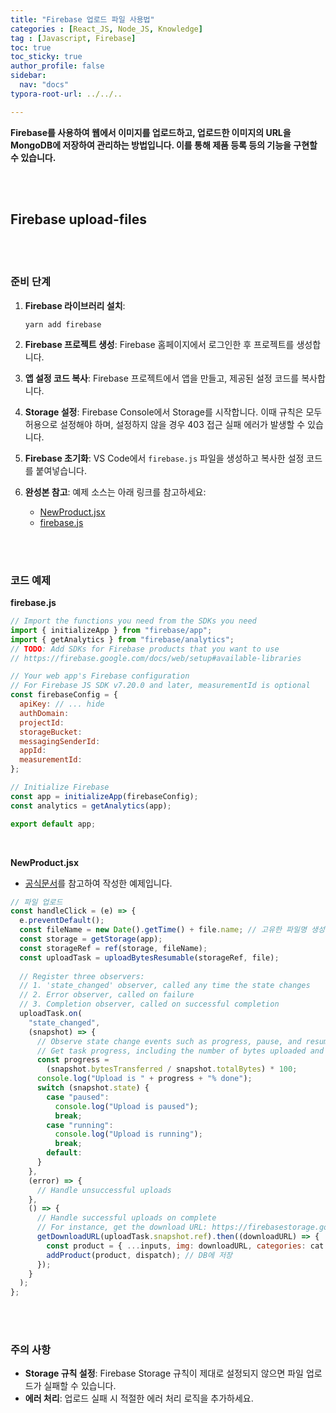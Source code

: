 ```yaml
---
title: "Firebase 업로드 파일 사용법"
categories : [React_JS, Node_JS, Knowledge]
tag : [Javascript, Firebase]
toc: true
toc_sticky: true
author_profile: false
sidebar:
  nav: "docs"
typora-root-url: ../../..

---
```




**Firebase를 사용하여 웹에서 이미지를 업로드하고, 업로드한 이미지의 URL을 MongoDB에 저장하여 관리하는 방법입니다. 이를 통해 제품 등록 등의 기능을 구현할 수 있습니다.**

<br>

<br>

## Firebase upload-files

<br><br>

### 준비 단계

1. **Firebase 라이브러리 설치**:

   ```
   yarn add firebase
   ```

2. **Firebase 프로젝트 생성**: Firebase 홈페이지에서 로그인한 후 프로젝트를 생성합니다.

3. **앱 설정 코드 복사**: Firebase 프로젝트에서 앱을 만들고, 제공된 설정 코드를 복사합니다.

4. **Storage 설정**: Firebase Console에서 Storage를 시작합니다. 이때 규칙은 모두 허용으로 설정해야 하며, 설정하지 않을 경우 403 접근 실패 에러가 발생할 수 있습니다.

5. **Firebase 초기화**: VS Code에서 `firebase.js` 파일을 생성하고 복사한 설정 코드를 붙여넣습니다.

6. **완성본 참고**: 예제 소스는 아래 링크를 참고하세요:

   - [NewProduct.jsx](https://github.com/BH946/fullstack-clone/blob/shop-mern/admin/src/pages/newProduct/NewProduct.jsx)
   - [firebase.js](https://github.com/BH946/fullstack-clone/blob/shop-mern/admin/src/firebase.js)

<br><br>

### 코드 예제

**firebase.js**

```js
// Import the functions you need from the SDKs you need
import { initializeApp } from "firebase/app";
import { getAnalytics } from "firebase/analytics";
// TODO: Add SDKs for Firebase products that you want to use
// https://firebase.google.com/docs/web/setup#available-libraries

// Your web app's Firebase configuration
// For Firebase JS SDK v7.20.0 and later, measurementId is optional
const firebaseConfig = {
  apiKey: // ... hide
  authDomain: 
  projectId: 
  storageBucket: 
  messagingSenderId: 
  appId: 
  measurementId: 
};

// Initialize Firebase
const app = initializeApp(firebaseConfig);
const analytics = getAnalytics(app);

export default app;
```

<br>

**NewProduct.jsx**

* [공식문서](https://firebase.google.com/docs/storage/web/upload-files)를 참고하여 작성한 예제입니다.

```jsx
// 파일 업로드
const handleClick = (e) => {
  e.preventDefault();
  const fileName = new Date().getTime() + file.name; // 고유한 파일명 생성
  const storage = getStorage(app);
  const storageRef = ref(storage, fileName);
  const uploadTask = uploadBytesResumable(storageRef, file);
  
  // Register three observers:
  // 1. 'state_changed' observer, called any time the state changes
  // 2. Error observer, called on failure
  // 3. Completion observer, called on successful completion
  uploadTask.on(
    "state_changed",
    (snapshot) => {
      // Observe state change events such as progress, pause, and resume
      // Get task progress, including the number of bytes uploaded and the total number of bytes to be uploaded
      const progress =
        (snapshot.bytesTransferred / snapshot.totalBytes) * 100;
      console.log("Upload is " + progress + "% done");
      switch (snapshot.state) {
        case "paused":
          console.log("Upload is paused");
          break;
        case "running":
          console.log("Upload is running");
          break;
        default:
      }
    },
    (error) => {
      // Handle unsuccessful uploads
    },
    () => {
      // Handle successful uploads on complete
      // For instance, get the download URL: https://firebasestorage.googleapis.com/...
      getDownloadURL(uploadTask.snapshot.ref).then((downloadURL) => {
        const product = { ...inputs, img: downloadURL, categories: cat };
        addProduct(product, dispatch); // DB에 저장
      });
    }
  );
};
```

<br><br>

### 주의 사항

- **Storage 규칙 설정**: Firebase Storage 규칙이 제대로 설정되지 않으면 파일 업로드가 실패할 수 있습니다.
- **에러 처리**: 업로드 실패 시 적절한 에러 처리 로직을 추가하세요.


